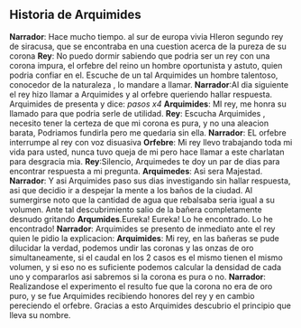 ## Historia de Arquimides
**Narrador**: Hace mucho tiempo. al sur de europa vivia HIeron segundo rey de siracusa,
que se encontraba en una cuestion acerca de la pureza de su corona
**Rey**: No puedo dormir sabiendo que podria ser un rey con una corona impura, el orfebre del reino un hombre oportunista y astuto, quien podria confiar en el. Escuche de un tal Arquimides un hombre talentoso, conocedor de la naturaleza , lo mandare a llamar.
**Narrador**:Al dia siguiente el rey hizo llamar a Arquimides y al orfebre queriendo hallar respuesta. Arquimides de presenta y dice:
*pasos x4*
**Arquimides**: MI rey, me honra su llamado para que podria serle de utilidad.
**Rey**: Escucha Arquimides , necesito tener la certeza de que mi corona es pura, y no una aleacion barata, Podriamos fundirla pero me quedaria sin ella.
**Narrador**: EL orfebre interrumpe al rey con voz disuasiva
**Orfebre**: Mi rey llevo trabajando toda mi vida para usted, nunca tuvo queja de mi pero hace llamar a este charlatan para desgracia mia.
**Rey**:Silencio, Arquimedes te doy un par de dias para encontrar respuesta a mi pregunta.
**Arquimedes**: Asi sera Majestad.
**Narrador**: Y asi Arquimides paso sus dias investigando sin hallar respuesta, asi que decidio ir a despejar la mente a los baños de la ciudad. Al sumergirse noto que la cantidad de agua que rebalsaba seria igual a su volumen.
Ante tal descubrimiento salio de la bañera completamente desnudo gritando
**Arqumides**.Eureka! Eureka! Lo he encontrado. Lo he encontrado!
**Narrador**: Arquimides se presento de inmediato ante el rey quien le pidio la explicacion:
**Arquimides**: Mi rey, en las bañeras se pude dilucidar la verdad, podemos undir las coronas y las onzas de oro simultaneamente, si el caudal en los 2 casos es el mismo tienen el mismo volumen, y si eso no es suficiente podemos calcular la densidad de cada uno y compararlos asi sabremos si la corona es pura o no.
**Narrador**: Realizandose el experimento el resulto fue  que la corona no era de oro puro, y se fue Arquimides recibiendo honores del rey y en cambio pereciendo el orfebre.
Gracias a esto Arquimides descubrio el principio que lleva su nombre.
<!--stackedit_data:
eyJoaXN0b3J5IjpbLTU5NDI3NjUxNSw5OTA1MDkyOTksMjI4OD
Q0Mzg1LC0yMDU0NDgyMDU2LDIxMjA0MzUyNDBdfQ==
-->